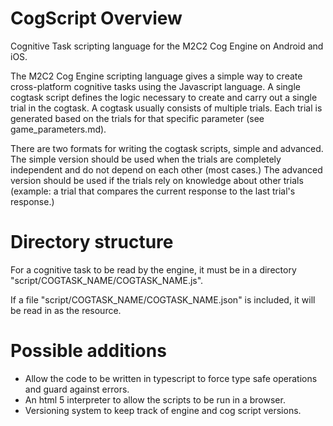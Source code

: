# CogScript Overview

Cognitive Task scripting language for the M2C2 Cog Engine on Android and iOS.

The M2C2 Cog Engine scripting language gives a simple way to create cross-platform cognitive tasks using the Javascript language. A single cogtask script defines the logic necessary to create and carry out a single trial in the cogtask. A cogtask usually consists of multiple trials. Each trial is generated based on the trials for that specific parameter (see game_parameters.md).

There are two formats for writing the cogtask scripts, simple and advanced. The simple version should be used when the trials are completely independent and do not depend on each other (most cases.) The advanced version should be used if the trials rely on knowledge about other trials (example: a trial that compares the current response to the last trial's response.)


# Directory structure

For a cognitive task to be read by the engine, it must be in a directory "script/COGTASK_NAME/COGTASK_NAME.js".

If a file "script/COGTASK_NAME/COGTASK_NAME.json" is included, it will be read in as the resource.

# Possible additions

- Allow the code to be written in typescript to force type safe operations and guard against errors.
- An html 5 interpreter to allow the scripts to be run in a browser.
- Versioning system to keep track of engine and cog script versions.
